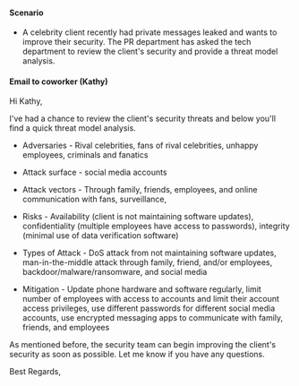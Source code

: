 #### Scenario 
  * A celebrity client recently had private messages leaked and wants to improve their security. The PR department has asked the tech department to review the client's security and provide a threat model analysis.

#### Email to coworker (Kathy)


Hi Kathy,

I've had a chance to review the client's security threats and below you'll find a quick threat model analysis. 

  * Adversaries - Rival celebrities, fans of rival celebrities, unhappy employees, criminals and fanatics

  * Attack surface - social media accounts

  * Attack vectors - Through family, friends, employees, and online communication with fans, surveillance, 

  * Risks - Availability (client is not maintaining software updates), confidentiality (multiple employees have access to passwords), integrity (minimal use of data verification software)

  * Types of Attack -  DoS attack from not maintaining software updates, man-in-the-middle attack through family, friend, and/or employees, backdoor/malware/ransomware,  and social media

  * Mitigation - Update phone hardware and software regularly, limit number of employees with access to accounts and limit their account access privileges, use different passwords for different social media accounts, use encrypted messaging apps to communicate with family, friends, and employees

As mentioned before, the security team can begin improving the client's security as soon as possible. Let me know if you have any questions.

Best Regards, 
